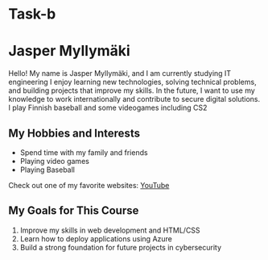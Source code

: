 # Task-b
<!--
Author: Jasper Myllymäki
Date: 2025-09-25
-->
<!DOCTYPE html>
<html lang="en">
<head>
  <meta charset="UTF-8">
  <meta name="viewport" content="width=device-width, initial-scale=1.0">
  <title>Jasper Myllymäki - Personal Introduction</title>
  <link rel="stylesheet" href="style.css">
</head>
<body>
  <h1>Jasper Myllymäki</h1>

  <p>
    Hello! My name is Jasper Myllymäki, and I am currently studying IT engineering  
    I enjoy learning new technologies, solving technical problems, and building projects that improve my skills.  
    In the future, I want to use my knowledge to work internationally and contribute to secure digital solutions.
    I play Finnish baseball and some videogames including CS2
  </p>

  <h2>My Hobbies and Interests</h2>
  <ul>
    <li>Spend time with my family and friends</li>
    <li>Playing video games</li>
    <li>Playing Baseball</li>
  </ul>

  <p>
    Check out one of my favorite websites:  
    <a href="https://www.youtube.com/" target="_blank">YouTube</a>
  </p>

  <h2>My Goals for This Course</h2>
  <ol>
    <li>Improve my skills in web development and HTML/CSS</li>
    <li>Learn how to deploy applications using Azure</li>
    <li>Build a strong foundation for future projects in cybersecurity</li>
  </ol>
</body>
</html>
